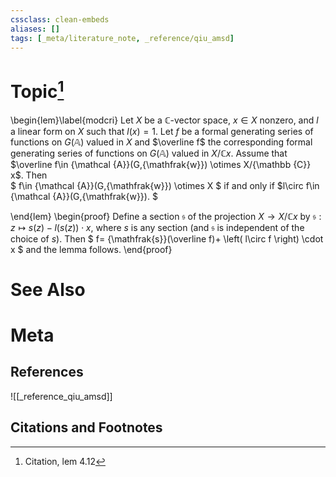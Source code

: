 ```yaml
---
cssclass: clean-embeds
aliases: []
tags: [_meta/literature_note, _reference/qiu_amsd]
---
```

# Topic[^1]
\begin{lem}\label{modcri}
Let $X$ be a ${\mathbb {C}}$-vector space,  $x\in X$ nonzero,  and $l$ a linear form on $X$  such that 
$l(x)=1$.
Let $f$ be a formal generating series of functions on $G({\mathbb {A}})$ valued in $X$ 
and $\overline f$ the  corresponding formal generating series of functions on $G({\mathbb {A}})$ valued in $X/{\mathbb {C}} x$. 
Assume that $\overline f\in  {\mathcal {A}}(G,{\mathfrak{w}}) \otimes X/{\mathbb {C}} x$. Then  
$ f\in {\mathcal {A}}(G,{\mathfrak{w}}) \otimes X $ if and only if $l\circ f\in {\mathcal {A}}(G,{\mathfrak{w}}). $

\end{lem}
\begin{proof} Define  a  section   ${\mathfrak{s}}$ of the   projection $X\to X/{\mathbb {C}} x$ by 
${\mathfrak{s}}:z\mapsto s(z)- l\left( s(z)\right) \cdot x,$
where $s$ is any section (and ${\mathfrak{s}}$ is independent of the choice of $s$). 
Then 
$
f=
{\mathfrak{s}}(\overline f)+ \left( l\circ f \right) \cdot x
$  and the lemma follows. 
\end{proof}

# See Also

# Meta
## References
![[_reference_qiu_amsd]]


## Citations and Footnotes
[^1]: Citation, lem 4.12
